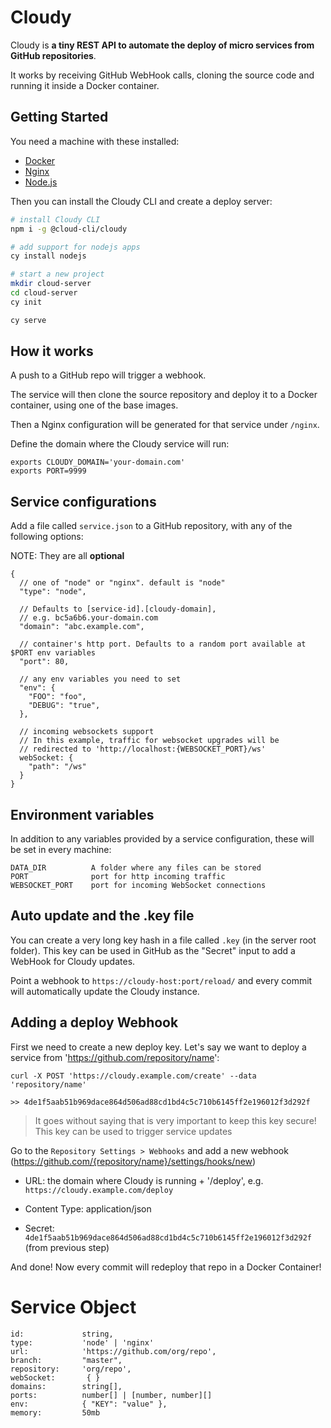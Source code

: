 # Cloudy

Cloudy is **a tiny REST API to automate the deploy of micro services from GitHub repositories**.

It works by receiving GitHub WebHook calls, cloning the source code and running it inside a Docker container.

## Getting Started

You need a machine with these installed:

- [Docker](https://www.docker.com/)
- [Nginx](https://www.nginx.com/)
- [Node.js](https://nodejs.org/)

Then you can install the Cloudy CLI and create a deploy server:

```bash
# install Cloudy CLI
npm i -g @cloud-cli/cloudy

# add support for nodejs apps
cy install nodejs

# start a new project
mkdir cloud-server
cd cloud-server
cy init

cy serve
```

## How it works

A push to a GitHub repo will trigger a webhook.

The service will then clone the source repository and deploy it to a Docker container, using one of the base images.

Then a Nginx configuration will be generated for that service under `/nginx`.

Define the domain where the Cloudy service will run:

```
exports CLOUDY_DOMAIN='your-domain.com'
exports PORT=9999
```

## Service configurations

Add a file called `service.json` to a GitHub repository, with any of the following options:

NOTE: They are all **optional**

```
{
  // one of "node" or "nginx". default is "node"
  "type": "node",

  // Defaults to [service-id].[cloudy-domain],
  // e.g. bc5a6b6.your-domain.com
  "domain": "abc.example.com",

  // container's http port. Defaults to a random port available at $PORT env variables
  "port": 80,

  // any env variables you need to set
  "env": {
    "FOO": "foo",
    "DEBUG": "true",
  },

  // incoming websockets support
  // In this example, traffic for websocket upgrades will be
  // redirected to 'http://localhost:{WEBSOCKET_PORT}/ws'
  webSocket: {
    "path": "/ws"
  }
}
```

## Environment variables

In addition to any variables provided by a service configuration, these will be set in every machine:

```
DATA_DIR          A folder where any files can be stored
PORT              port for http incoming traffic
WEBSOCKET_PORT    port for incoming WebSocket connections
```

## Auto update and the .key file

You can create a very long key hash in a file called `.key` (in the server root folder).
This key can be used in GitHub as the "Secret" input to add a WebHook for Cloudy updates.

Point a webhook to `https://cloudy-host:port/reload/` and every commit will automatically update the Cloudy instance.

## Adding a deploy Webhook

First we need to create a new deploy key.
Let's say we want to deploy a service from 'https://github.com/repository/name':

```
curl -X POST 'https://cloudy.example.com/create' --data 'repository/name'

>> 4de1f5aab51b969dace864d506ad88cd1bd4c5c710b6145ff2e196012f3d292f
```

> It goes without saying that is very important to keep this key secure!
> This key can be used to trigger service updates

Go to the `Repository Settings > Webhooks` and add a new webhook (https://github.com/{repository/name}/settings/hooks/new)

- URL: the domain where Cloudy is running + '/deploy', e.g. `https://cloudy.example.com/deploy`

- Content Type: application/json

- Secret: `4de1f5aab51b969dace864d506ad88cd1bd4c5c710b6145ff2e196012f3d292f` (from previous step)

And done! Now every commit will redeploy that repo in a Docker Container!

# Service Object

```
id:             string,
type:           'node' | 'nginx'
url:            'https://github.com/org/repo',
branch:         "master",
repository:     'org/repo',
webSocket:       { }
domains:        string[],
ports:          number[] | [number, number][]
env:            { "KEY": "value" },
memory:         50mb
```
